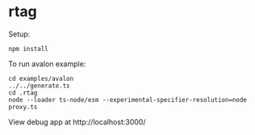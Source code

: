 # rtag

Setup:
```
npm install
```

To run avalon example:
```
cd examples/avalon
../../generate.ts
cd .rtag
node --loader ts-node/esm --experimental-specifier-resolution=node proxy.ts
```

View debug app at http://localhost:3000/
